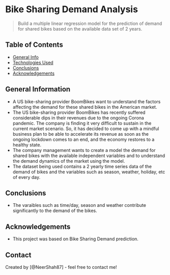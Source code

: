 # Bike Sharing Demand Analysis
> Build a multiple linear regression model for the prediction of demand for shared bikes based on the available data set of 2 years.


## Table of Contents
* [General Info](#general-information)
* [Technologies Used](#technologies-used)
* [Conclusions](#conclusions)
* [Acknowledgements](#acknowledgements)


## General Information
- A US bike-sharing provider BoomBikes want to understand the factors affecting the demand for these shared bikes in the American market.
- The US bike-sharing provider BoomBikes has recently suffered considerable dips in their revenues due to the ongoing Corona pandemic. The company is finding it very difficult to sustain in the current market scenario. So, it has decided to come up with a mindful business plan to be able to accelerate its revenue as soon as the ongoing lockdown comes to an end, and the economy restores to a healthy state. 
- The company management wants to create a model the demand for shared bikes with the available independent variables and to understand the demand dynamics of the market using the model.
- The dataset being used contains a 2 yearly time series data of the demand of bikes and the variables such as season, weather, holiday, etc of every day.


## Conclusions
- The varaibles such as time/day, season and weather contribute significantly to the demand of the bikes. 

## Acknowledgements

- This project was based on Bike Sharing Demand prediction.


## Contact
Created by [@NeerShah87] - feel free to contact me!
